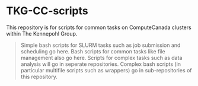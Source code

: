 # TKG-CC-scripts
This repository is for scripts for common tasks on ComputeCanada clusters within The Kennepohl Group.

>Simple bash scripts for SLURM tasks such as job submission and scheduling go here.
>Bash scripts for common tasks like file management also go here.
>Scripts for complex tasks such as data analysis will go in seperate repositories.
>Complex bash scripts (in particular multifile scripts such as wrappers) go in sub-repositories of this repository.



